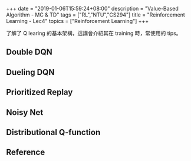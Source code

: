 +++
date = "2019-01-06T15:59:24+08:00"
description = "Value-Based Algorithm - MC & TD"
tags = ["RL","NTU","CS294"]
title =  "Reinforcement Learning - Lec4"
topics = ["Reinforcement Learning"]
+++

了解了 Q learing 的基本架構，這講會介紹其在 training 時，常使用的 tips。

<!--more-->

## Double DQN

## Dueling DQN

## Prioritized Replay

## Noisy Net

## Distributional Q-function

## Reference
<!--* [李宏毅老師的投影片] (http://speech.ee.ntu.edu.tw/~tlkagk/courses/MLDS_2018/Lecture/PPO%20(v3).pdf)-->
